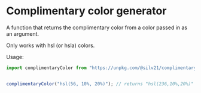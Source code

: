 # Complimentary color generator

A function that returns the complimentary color from a color passed in as an argument.

Only works with hsl (or hsla) colors.


Usage:
```javascript
import complimentaryColor from "https://unpkg.com/@silv21/complimentary_color_generator@1.0.0/index.js";


complimentaryColor("hsl(56, 10%, 20%)"); // returns "hsl(236,10%,20%)"
```